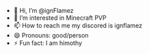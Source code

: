 - 👋 Hi, I’m @ignFlamez
- 👀 I’m interested in Minecraft PVP
- 📫 How to reach me my discored is ignflamez
- 😄 Pronouns: good/person
- ⚡ Fun fact: I am himothy

<!---
ignFlamez/ignFlamez is a ✨ special ✨ repository because its `README.md` (this file) appears on your GitHub profile.
You can click the Preview link to take a look at your changes.
--->
